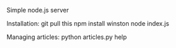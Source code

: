 Simple node.js server

Installation:
	git pull this
	npm install winston
	node index.js
	
Managing articles:
	python articles.py help